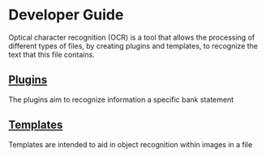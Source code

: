 # Developer Guide

Optical character recognition (OCR) is a tool that allows the processing of different types of files, by creating plugins and templates, to recognize the text that this file contains.

## [Plugins](plugin.md)
The plugins aim to recognize information a specific bank statement

## [Templates](template.md)
Templates are intended to aid in object recognition within images in a file